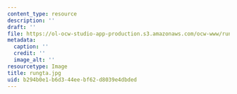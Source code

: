 ```yaml
---
content_type: resource
description: ''
draft: ''
file: https://ol-ocw-studio-app-production.s3.amazonaws.com/ocw-www/rungta.jpg
metadata:
  caption: ''
  credit: ''
  image_alt: ''
resourcetype: Image
title: rungta.jpg
uid: b294b0e1-b6d3-44ee-bf62-d8039e4dbded
---
```

